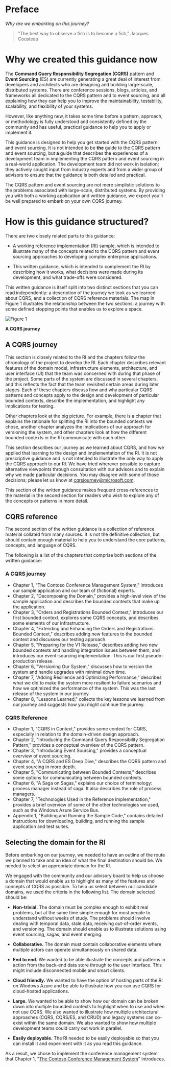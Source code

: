# Preface

_Why are we embarking on this journey?_

> "The best way to observe a fish is to become a fish," Jacques Cousteau


# Why we created this guidance now

The **Command Query Responsibility Segregation (CQRS)** pattern and 
**Event Sourcing** (ES) are currently generating a great deal of interest 
from developers and architects who are designing and building 
large-scale, distributed systems. There are conference sessions, blogs, 
articles, and frameworks all dedicated to the CQRS pattern and to event 
sourcing, and all explaining how they can help you to improve the 
maintainability, testability, scalability, and flexibility of your 
systems. 

However, like anything new, it takes some time before a pattern, 
approach, or methodology is fully understood and consistently defined by 
the community and has useful, practical guidance to help you to apply or
implement it. 

This guidance is designed to help you get started with the CQRS pattern 
and event sourcing. It is not intended to be **the** guide to the CQRS 
pattern and event sourcing, but **a** guide that describes the 
experiences of a development team in implementing the CQRS pattern and 
event sourcing in a real-world application. The development team did not 
work in isolation; they actively sought input from industry experts and 
from a wider group of advisors to ensure that the guidance is both 
detailed and practical. 

The CQRS pattern and event sourcing are not mere simplistic solutions to 
the problems associated with large-scale, distributed systems. By 
providing you with both a working application and written guidance, we 
expect you'll be well prepared to embark on your own CQRS journey. 

# How is this guidance structured?

There are two closely related parts to this guidance: 

* A working reference implementation (RI) sample, which is intended to
  illustrate many of the concepts related to the CQRS pattern and event
  sourcing approaches to developing complex enterprise
  applications. 

* This written guidance, which is intended to complement the RI by 
  describing how it works, what decisions were made during its 
  development, and what trade-offs were considered. 

This written guidance is itself split into two distinct sections that 
you can read independently: a description of the journey we took as we 
learned about CQRS, and a collection of CQRS reference materials. The 
map in Figure 1 illustrates the relationship between the two sections: a 
journey with some defined stopping points that enables us to explore a 
space. 

![Figure 1][fig1]

**A CQRS journey**

## A CQRS journey

This section is closely related to the RI and the chapters follow the 
chronology of the project to develop the RI. Each chapter describes 
relevant features of the domain model, infrastructure elements, 
architecture, and user interface (UI) that the team was concerned with 
during that phase of the project. Some parts of the system are discussed 
in several chapters, and this reflects the fact that the team revisited 
certain areas during later stages. Each of these chapters discuss how 
and why particular CQRS patterns and concepts apply to the design and 
development of particular bounded contexts, describe the implementation, 
and highlight any implications for testing. 

Other chapters look at the big picture. For example, there 
is a chapter that explains the rationale for splitting the RI into the 
bounded contexts we chose, another chapter analyzes the implications of 
our approach for versioning the system, and other chapters look at how 
the different bounded contexts in the RI communicate with each other. 

This section describes our journey as we learned about CQRS, and how we 
applied that learning to the design and implementation of the RI. It is 
not prescriptive guidance and is not intended to illustrate the only way 
to apply the CQRS approach to our RI. We have tried wherever possible to 
capture alternative viewpoints through consultation with our advisors 
and to explain why we made particular decisions. You may disagree with 
some of those decisions; please let us know at 
[cqrsjourney@microsoft.com][cqrsemail]. 

This section of the written guidance makes frequent cross-references to 
the material in the second section for readers who wish to explore any 
of the concepts or patterns in more detail. 

## CQRS reference

The second section of the written guidance is a collection of reference 
material collated from many sources. It is not the definitive 
collection, but should contain enough material to help you to understand 
the core patterns, concepts, and language of CQRS. 

The following is a list of the chapters that comprise both sections of 
the written guidance: 

### A CQRS journey

* Chapter 1, "The Contoso Conference Management System," introduces our
  sample application and our team of (fictional) experts.
* Chapter 2, "Decomposing the Domain," provides a high-level view of the
  sample application and describes the bounded contexts that make up the
  application.
* Chapter 3, "Orders and Registrations Bounded Context," introduces our
  first bounded context, explores some CQRS concepts, and describes some
  elements of our infrastructure.
* Chapter 4, "Extending and Enhancing the Orders and Registrations
  Bounded Context," describes adding new features to the bounded context
  and discusses our testing approach.
* Chapter 5, "Preparing for the V1 Release," describes adding two new
  bounded contexts and handling integration issues between them, and
  introduces our event-sourcing implementation. This is our first
  pseudo-production release.
* Chapter 6, "Versioning Our System," discusses how to version the
  system and handle upgrades with minimal down time.
* Chapter 7, "Adding Resilience and Optimizing Performance," describes
  what we did to make the system more resilient to failure scenarios and
  how we optimized the performance of the system. This was the last
  release of the system in our journey.
* Chapter 8, "Lessons Learned," collects the key lessons we learned from
  our journey and suggests how you might continue the journey.

### CQRS Reference

* Chapter 1, "CQRS in Context," provides some context for CQRS,
  especially in relation to the domain-driven design approach.
* Chapter 2, "Introducing the Command Query Responsibility Segregation
  Pattern," provides a conceptual overview of the CQRS pattern.
* Chapter 3, "Introducing Event Sourcing," provides a conceptual
  overview of event sourcing.
* Chapter 4, "A CQRS and ES Deep Dive," describes the CQRS pattern and
  event sourcing in more depth.
* Chapter 5, "Communicating between Bounded Contexts," describes some
  options for communicating between bounded contexts.
* Chapter 6, "A Saga on Sagas," explains our choice of terminology:
  process manager instead of saga. It also describes the role of process
  managers.
* Chapter 7, "Technologies Used in the Reference Implementation,"
  provides a brief overview of some of the other technologies we used,
  such as the Windows Azure Service Bus.
* Appendix 1, "Building and Running the Sample Code," contains detailed
  instructions for downloading, building, and running the sample
  application and test suites.



## Selecting the domain for the RI

Before embarking on our journey, we needed to have an outline of the 
route we planned to take and an idea of what the final destination 
should be. We needed to select an appropriate domain for the RI. 

We engaged with the community and our advisory board to help us choose a 
domain that would enable us to highlight as many of the features and 
concepts of CQRS as possible. To help us select between our candidate 
domains, we used the criteria in the following list. The domain selected 
should be: 

* **Non-trivial.** The domain must be complex enough to exhibit real 
problems, but at the same time simple enough for most people to 
understand without weeks of study. The problems should involve dealing 
with temporal data, stale data, receiving out-of-order events, and 
versioning. The domain should enable us to illustrate solutions using 
event sourcing, sagas, and event merging. 

* **Collaborative.** The domain must contain collaborative elements where 
multiple actors can operate simultaneously on shared data. 

* **End to end.** We wanted to be able illustrate the concepts and 
patterns in action from the back-end data store through to the user 
interface. This might include disconnected mobile and smart 
clients. 

* **Cloud friendly.** We wanted to have the option of hosting parts of the 
RI on Windows Azure and be able to illustrate how you can use CQRS for 
cloud-hosted applications. 

* **Large.** We wanted to be able to show how our domain can be broken 
down into multiple bounded contexts to highlight when to use and when 
not use CQRS. We also wanted to illustrate how multiple architectural 
approaches (CQRS, CQRS/ES, and CRUD) and legacy systems can co-exist 
within the same domain. We also wanted to show how multiple 
development teams could carry out work in parallel. 

* **Easily deployable.** The RI needed to be easily deployable so that you 
can install it and experiment with it as you read this guidance. 

As a result, we chose to implement the conference management system that 
Chapter 1, "[The Contoso Conference Management System][j_chapter1]" introduces. 

[fig1]:           images/Map.png?raw=true
[cqrsemail]:      mailto:cqrsjourney@microsoft.com
[j_chapter1]:     Journey_01_Introduction.markdown